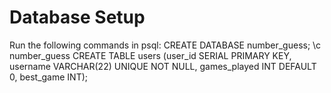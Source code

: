 # Database Setup
Run the following commands in psql:
CREATE DATABASE number_guess;
\c number_guess
CREATE TABLE users (user_id SERIAL PRIMARY KEY, username VARCHAR(22) UNIQUE NOT NULL, games_played INT DEFAULT 0, best_game INT);
